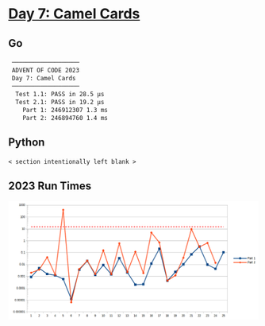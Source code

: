 # [Day 7: Camel Cards](https://adventofcode.com/2023/day/7)

<!-- These are helper text to make formatting the yearly readme consistent and easier...

[Day 7: Camel Cards][rm7]
[Go][go7]
[Python][py7]

[rm7]: 07-camelCards/README.md
[go7]: 07-camelCards/go
[py7]: 07-camelCards/py

-->

## Go

```text
 ───────────────────
 ADVENT OF CODE 2023
 Day 7: Camel Cards
 ───────────────────
  Test 1.1: PASS in 28.5 µs
  Test 2.1: PASS in 19.2 µs
    Part 1: 246912307 1.3 ms
    Part 2: 246894760 1.4 ms
```

## Python

```text
< section intentionally left blank >
```

## 2023 Run Times

![2023 exercise run-time graphs](../run-times.png)
